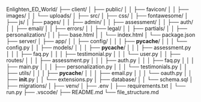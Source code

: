 Enlighten_ED_World/
├── client/
│   ├── public/
│   │   ├── favicon/
│   │   ├── images/
│   │   └── uploads/
│   ├── src/
│   ├── css/
│   ├── fontawesome/
│   ├── js/
│   ├── pages/
│   │   ├── admin/
│   │   ├── assessment/
│   │   ├── auth/
│   │   ├── email/
│   │   ├── errors/
│   │   ├── legal/
│   │   ├── partials/
│   │   ├── personalization/
│   │   ├── base.html
│   │   └── index.html
│   └── package.json
├── server/
│   ├── app/
│   │   ├── config/
│   │   │   ├── __pycache__/
│   │   │   └── config.py
│   │   ├── models/
│   │   │   ├── __pycache__/
│   │   │   ├── assessment.py
│   │   │   ├── faq.py
│   │   │   ├── testimonial.py
│   │   │   └── user.py
│   │   ├── routes/
│   │   │   ├── assessment.py
│   │   │   ├── auth.py
│   │   │   ├── faq.py
│   │   │   ├── main.py
│   │   │   ├── personalization.py
│   │   │   └── testimonials.py
│   │   ├── utils/
│   │   │   ├── __pycache__/
│   │   │   ├── email.py
│   │   │   └── oauth.py
│   │   ├── __init__.py
│   │   └── extensions.py
│   ├── database/
│   │   └── schema.sql
│   ├── migrations/
│   ├── venv/
│   ├── .env
│   ├── requirements.txt
│   └── run.py
├── .vscode/
├── README.md
└── file_structure.md